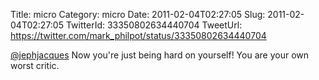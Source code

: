 Title: micro
Category: micro
Date: 2011-02-04T02:27:05
Slug: 2011-02-04T02:27:05
TwitterId: 33350802634440704
TweetUrl: https://twitter.com/mark_philpot/status/33350802634440704

[@jephjacques](https://twitter.com/jephjacques) Now you're just being hard on yourself!  You are your own worst critic.